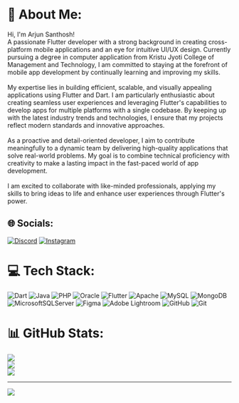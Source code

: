 # 💫 About Me:
Hi, I'm Arjun Santhosh!<br>A passionate Flutter developer with a strong background in creating cross-platform mobile applications and an eye for intuitive UI/UX design. Currently pursuing a degree in computer application from Kristu Jyoti College of Management and Technology, I am committed to staying at the forefront of mobile app development by continually learning and improving my skills.<br><br>My expertise lies in building efficient, scalable, and visually appealing applications using Flutter and Dart. I am particularly enthusiastic about creating seamless user experiences and leveraging Flutter's capabilities to develop apps for multiple platforms with a single codebase. By keeping up with the latest industry trends and technologies, I ensure that my projects reflect modern standards and innovative approaches.<br><br>As a proactive and detail-oriented developer, I aim to contribute meaningfully to a dynamic team by delivering high-quality applications that solve real-world problems. My goal is to combine technical proficiency with creativity to make a lasting impact in the fast-paced world of app development.<br><br>I am excited to collaborate with like-minded professionals, applying my skills to bring ideas to life and enhance user experiences through Flutter's power.


## 🌐 Socials:
[![Discord](https://img.shields.io/badge/Discord-%237289DA.svg?logo=discord&logoColor=white)](https://discord.gg/https://discord.gg/2UZsqxPH) [![Instagram](https://img.shields.io/badge/Instagram-%23E4405F.svg?logo=Instagram&logoColor=white)](https://instagram.com/arjun._santhosh._) 

# 💻 Tech Stack:
![Dart](https://img.shields.io/badge/dart-%230175C2.svg?style=for-the-badge&logo=dart&logoColor=white) ![Java](https://img.shields.io/badge/java-%23ED8B00.svg?style=for-the-badge&logo=openjdk&logoColor=white) ![PHP](https://img.shields.io/badge/php-%23777BB4.svg?style=for-the-badge&logo=php&logoColor=white) ![Oracle](https://img.shields.io/badge/Oracle-F80000?style=for-the-badge&logo=oracle&logoColor=white) ![Flutter](https://img.shields.io/badge/Flutter-%2302569B.svg?style=for-the-badge&logo=Flutter&logoColor=white) ![Apache](https://img.shields.io/badge/apache-%23D42029.svg?style=for-the-badge&logo=apache&logoColor=white) ![MySQL](https://img.shields.io/badge/mysql-4479A1.svg?style=for-the-badge&logo=mysql&logoColor=white) ![MongoDB](https://img.shields.io/badge/MongoDB-%234ea94b.svg?style=for-the-badge&logo=mongodb&logoColor=white) ![MicrosoftSQLServer](https://img.shields.io/badge/Microsoft%20SQL%20Server-CC2927?style=for-the-badge&logo=microsoft%20sql%20server&logoColor=white) ![Figma](https://img.shields.io/badge/figma-%23F24E1E.svg?style=for-the-badge&logo=figma&logoColor=white) ![Adobe Lightroom](https://img.shields.io/badge/Adobe%20Lightroom-31A8FF.svg?style=for-the-badge&logo=Adobe%20Lightroom&logoColor=white) ![GitHub](https://img.shields.io/badge/github-%23121011.svg?style=for-the-badge&logo=github&logoColor=white) ![Git](https://img.shields.io/badge/git-%23F05033.svg?style=for-the-badge&logo=git&logoColor=white)
# 📊 GitHub Stats:
![](https://github-readme-stats.vercel.app/api?username=Arjunsanthosh09&theme=dark&hide_border=false&include_all_commits=true&count_private=true)<br/>
![](https://github-readme-streak-stats.herokuapp.com/?user=Arjunsanthosh09&theme=dark&hide_border=false)<br/>
![](https://github-readme-stats.vercel.app/api/top-langs/?username=Arjunsanthosh09&theme=dark&hide_border=false&include_all_commits=true&count_private=true&layout=compact)

---
[![](https://visitcount.itsvg.in/api?id=Arjunsanthosh09&icon=0&color=0)](https://visitcount.itsvg.in)

<!-- Proudly created with GPRM ( https://gprm.itsvg.in ) -->
